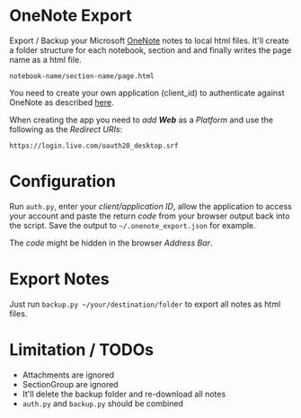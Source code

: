 # OneNote Export

Export / Backup your Microsoft [OneNote](https://www.onenote.com/) notes to local html files. It'll create a folder structure for each notebook, section and and finally writes the page name as a html file.

```
notebook-name/section-name/page.html
```

You need to create your own application (client_id) to authenticate against OneNote as described [here](https://msdn.microsoft.com/en-us/library/office/dn575426.aspx).

When creating the app you need to *add* ***Web*** as a *Platform* and use the following as the *Redirect URIs*:

```
https://login.live.com/oauth20_desktop.srf
```

# Configuration

Run `auth.py`, enter your *client/application ID*, allow the application to access your account and paste the return *code* from your browser output back into the script. Save the output to `~/.onenote_export.json` for example.

The *code* might be hidden in the browser *Address Bar*.

# Export Notes

Just run `backup.py ~/your/destination/folder` to export all notes as html files.

# Limitation / TODOs

* Attachments are ignored
* SectionGroup are ignored
* It'll delete the backup folder and re-download all notes
* `auth.py` and `backup.py` should be combined